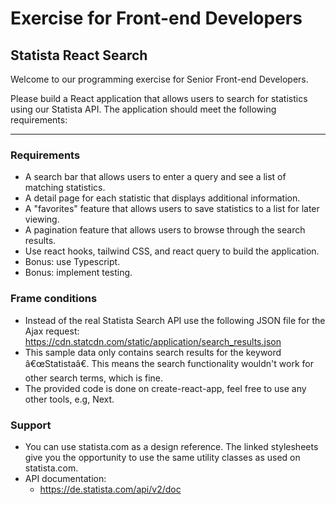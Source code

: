 # Exercise for Front-end Developers

## Statista React Search

Welcome to our programming exercise for Senior Front-end Developers.

Please build a React application that allows users to search for statistics using our Statista API. The application should meet the following requirements:

---

### Requirements

- A search bar that allows users to enter a query and see a list of matching statistics.
- A detail page for each statistic that displays additional information.
- A "favorites" feature that allows users to save statistics to a list for later viewing.
- A pagination feature that allows users to browse through the search results.
- Use react hooks, tailwind CSS, and react query to build the application.
- Bonus: use Typescript.
- Bonus: implement testing.

### Frame conditions

- Instead of the real Statista Search API use the following JSON file for the Ajax request:
  https://cdn.statcdn.com/static/application/search_results.json
- This sample data only contains search results for the keyword â€œStatistaâ€. This means the search functionality wouldn't work for other search terms, which is fine.
- The provided code is done on create-react-app, feel free to use any other tools, e.g, Next.

### Support

- You can use statista.com as a design reference. The linked stylesheets give you the opportunity to use the same utility classes as used on statista.com.
- API documentation:
  - https://de.statista.com/api/v2/doc